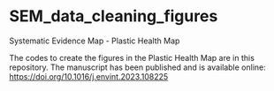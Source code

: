 # SEM_data_cleaning_figures
Systematic Evidence Map - Plastic Health Map


The codes to create the figures in the Plastic Health Map are in this repository. The manuscript has been published and is available online: https://doi.org/10.1016/j.envint.2023.108225

